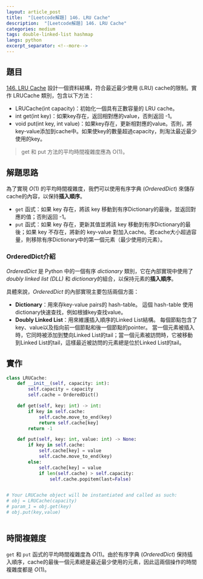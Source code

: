 ```yaml
---
layout: article_post
title:  "[Leetcode解題] 146. LRU Cache"
description:  "[Leetcode解題] 146. LRU Cache"
categories: medium
tags: double-linked-list hashmap
langs: python
excerpt_separator: <!--more-->
---
```


## 題目

[146. LRU Cache](https://leetcode.com/problems/lru-cache/description/)
設計一個資料結構，符合最近最少使用 (LRU) cache的限制。實作 LRUCache 類別，包含以下方法：

- LRUCache(int capacity)：初始化一個具有正數容量的 LRU cache。
- int get(int key)：如果key存在，返回相對應的value，否則返回 -1。
- void put(int key, int value)：如果key存在，更新相對應的value。否則，將key-value添加到cache中。如果使key的數量超過capacity，則淘汰最近最少使用的key。

> get 和 put 方法的平均時間複雜度應為 O(1)。

<!--more-->


## 解題思路

為了實現 $O(1)$ 的平均時間複雜度，我們可以使用有序字典 (*OrderedDict*) 來儲存cache的內容，以保持**插入順序**。

- `get` 函式：如果 key 存在，將該 key 移動到有序Dictionary的最後，並返回對應的值；否則返回 -1。
- `put` 函式：如果 key 存在，更新其值並將該 key 移動到有序Dictionary的最後；如果 key 不存在，將新的 key-value 對加入cache。若cache大小超過容量，則移除有序Dictionary中的第一個元素（最少使用的元素）。

### OrderedDict介紹
*OrderedDict* 是 Python 中的一個有序 *dictionary* 類別，它在內部實現中使用了*doubly linked list (DLL)* 和 *dictionary*的組合，以保持元素的**插入順序**。

具體來說，*OrderedDict* 的內部實現主要包括兩個方面：

- **Dictionary**：用來存key-value pairs的 hash-table。
這個 hash-table 使用dictionary快速查找，例如根據key查找value。
- **Doubly Linked List**：用來維護插入順序的Linked List結構。
每個節點包含了key、value以及指向前一個節點和後一個節點的pointer。
當一個元素被插入時，它同時被添加到雙向Linked List的tail；當一個元素被訪問時，它被移動到Linked List的tail，這樣最近被訪問的元素總是位於Linked List的tail。

## 實作
```python
class LRUCache:
    def __init__(self, capacity: int):
        self.capacity = capacity
        self.cache = OrderedDict()

    def get(self, key: int) -> int:
        if key in self.cache:
            self.cache.move_to_end(key)
            return self.cache[key]
        return -1

    def put(self, key: int, value: int) -> None:
        if key in self.cache:
            self.cache[key] = value
            self.cache.move_to_end(key)
        else:
            self.cache[key] = value
            if len(self.cache) > self.capacity:
                self.cache.popitem(last=False) 


# Your LRUCache object will be instantiated and called as such:
# obj = LRUCache(capacity)
# param_1 = obj.get(key)
# obj.put(key,value)
        
```

## 時間複雜度
`get` 和 `put` 函式的平均時間複雜度為 $O(1)$。由於有序字典 (*OrderedDict*) 保持插入順序，cache的最後一個元素總是最近最少使用的元素，因此這兩個操作的時間複雜度都是 $O(1)$。
